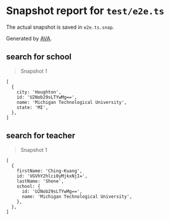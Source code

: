 # Snapshot report for `test/e2e.ts`

The actual snapshot is saved in `e2e.ts.snap`.

Generated by [AVA](https://avajs.dev).

## search for school

> Snapshot 1

    [
      {
        city: 'Houghton',
        id: 'U2Nob29sLTYwMg==',
        name: 'Michigan Technological University',
        state: 'MI',
      },
    ]

## search for teacher

> Snapshot 1

    [
      {
        firstName: 'Ching-Kuang',
        id: 'VGVhY2hlci0yMjkxNjI=',
        lastName: 'Shene',
        school: {
          id: 'U2Nob29sLTYwMg==',
          name: 'Michigan Technological University',
        },
      },
    ]
